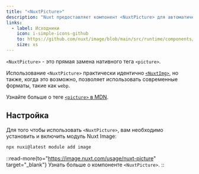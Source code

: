 ```yaml
---
title: "<NuxtPicture>"
description: "Nuxt предоставляет компонент <NuxtPicture> для автоматической оптимизации изображений."
links:
  - label: Исходники
    icon: i-simple-icons-github
    to: https://github.com/nuxt/image/blob/main/src/runtime/components/NuxtPicture.vue
    size: xs
---
```


`<NuxtPicture>` - это прямая замена нативного тега `<picture>`.

Использование `<NuxtPicture>` практически идентично [`<NuxtImg>`](/docs/api/components/nuxt-img), но также, когда это возможно, позволяет использовать современные форматы, такие как `webp`.

Узнайте больше о теге [`<picture>` в MDN](https://developer.mozilla.org/en-US/docs/Web/HTML/Element/picture).

## Настройка

Для того чтобы использовать `<NuxtPicture>`, вам необходимо установить и включить модуль Nuxt Image:

```bash [Terminal]
npx nuxi@latest module add image
```

::read-more{to="https://image.nuxt.com/usage/nuxt-picture" target="_blank"}
Узнать больше о компоненте `<NuxtPicture>`.
::
